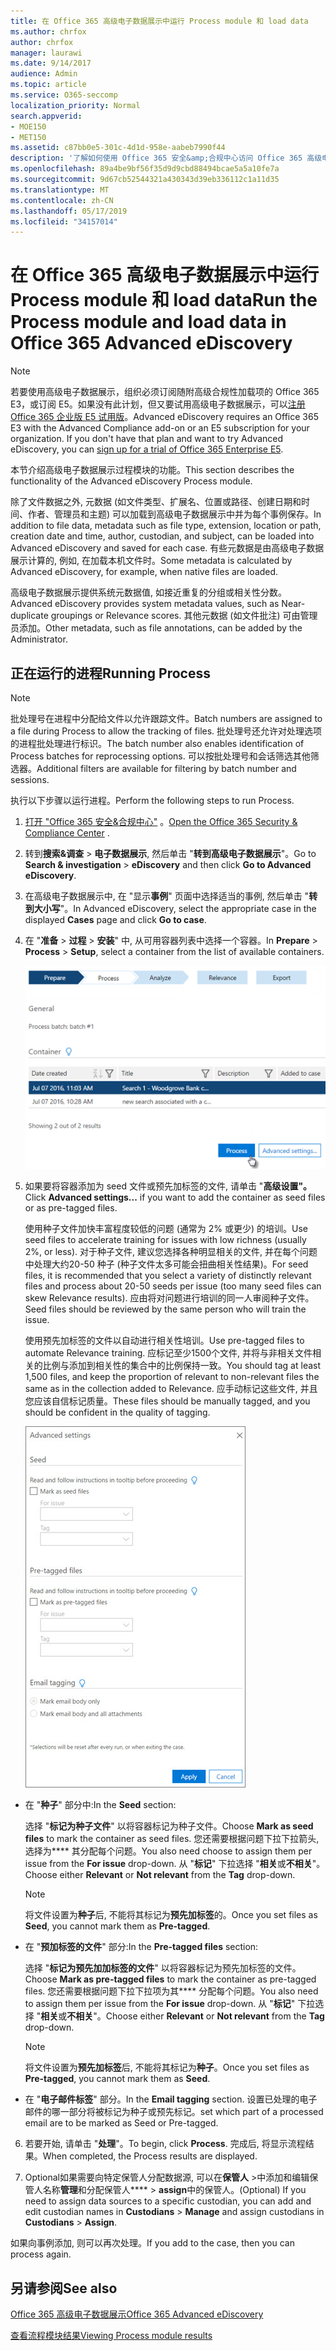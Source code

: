 ```yaml
---
title: 在 Office 365 高级电子数据展示中运行 Process module 和 load data
ms.author: chrfox
author: chrfox
manager: laurawi
ms.date: 9/14/2017
audience: Admin
ms.topic: article
ms.service: O365-seccomp
localization_priority: Normal
search.appverid:
- MOE150
- MET150
ms.assetid: c87bb0e5-301c-4d1d-958e-aabeb7990f44
description: '了解如何使用 Office 365 安全&amp;合规中心访问 Office 365 高级电子数据展示, 并运行 Process module for a case。  '
ms.openlocfilehash: 89a4be9bf56f35d9d9cbd88494bcae5a5a10fe7a
ms.sourcegitcommit: 9d67cb52544321a430343d39eb336112c1a11d35
ms.translationtype: MT
ms.contentlocale: zh-CN
ms.lasthandoff: 05/17/2019
ms.locfileid: "34157014"
---
```

# <a name="run-the-process-module-and-load-data-in-office-365-advanced-ediscovery"></a><span data-ttu-id="860cc-103">在 Office 365 高级电子数据展示中运行 Process module 和 load data</span><span class="sxs-lookup"><span data-stu-id="860cc-103">Run the Process module and load data in Office 365 Advanced eDiscovery</span></span>

> [!NOTE]
> <span data-ttu-id="860cc-p101">若要使用高级电子数据展示，组织必须订阅随附高级合规性加载项的 Office 365 E3，或订阅 E5。如果没有此计划，但又要试用高级电子数据展示，可以[注册 Office 365 企业版 E5 试用版](https://go.microsoft.com/fwlink/p/?LinkID=698279)。</span><span class="sxs-lookup"><span data-stu-id="860cc-p101">Advanced eDiscovery requires an Office 365 E3 with the Advanced Compliance add-on or an E5 subscription for your organization. If you don't have that plan and want to try Advanced eDiscovery, you can [sign up for a trial of Office 365 Enterprise E5](https://go.microsoft.com/fwlink/p/?LinkID=698279).</span></span> 
  
<span data-ttu-id="860cc-106">本节介绍高级电子数据展示过程模块的功能。</span><span class="sxs-lookup"><span data-stu-id="860cc-106">This section describes the functionality of the Advanced eDiscovery Process module.</span></span> 
  
<span data-ttu-id="860cc-107">除了文件数据之外, 元数据 (如文件类型、扩展名、位置或路径、创建日期和时间、作者、管理员和主题) 可以加载到高级电子数据展示中并为每个事例保存。</span><span class="sxs-lookup"><span data-stu-id="860cc-107">In addition to file data, metadata such as file type, extension, location or path, creation date and time, author, custodian, and subject, can be loaded into Advanced eDiscovery and saved for each case.</span></span> <span data-ttu-id="860cc-108">有些元数据是由高级电子数据展示计算的, 例如, 在加载本机文件时。</span><span class="sxs-lookup"><span data-stu-id="860cc-108">Some metadata is calculated by Advanced eDiscovery, for example, when native files are loaded.</span></span> 
  
<span data-ttu-id="860cc-109">高级电子数据展示提供系统元数据值, 如接近重复的分组或相关性分数。</span><span class="sxs-lookup"><span data-stu-id="860cc-109">Advanced eDiscovery provides system metadata values, such as Near-duplicate groupings or Relevance scores.</span></span> <span data-ttu-id="860cc-110">其他元数据 (如文件批注) 可由管理员添加。</span><span class="sxs-lookup"><span data-stu-id="860cc-110">Other metadata, such as file annotations, can be added by the Administrator.</span></span> 
  
## <a name="running-process"></a><span data-ttu-id="860cc-111">正在运行的进程</span><span class="sxs-lookup"><span data-stu-id="860cc-111">Running Process</span></span>

> [!NOTE]
> <span data-ttu-id="860cc-112">批处理号在进程中分配给文件以允许跟踪文件。</span><span class="sxs-lookup"><span data-stu-id="860cc-112">Batch numbers are assigned to a file during Process to allow the tracking of files.</span></span> <span data-ttu-id="860cc-113">批处理号还允许对处理选项的进程批处理进行标识。</span><span class="sxs-lookup"><span data-stu-id="860cc-113">The batch number also enables identification of Process batches for reprocessing options.</span></span> <span data-ttu-id="860cc-114">可以按批处理号和会话筛选其他筛选器。</span><span class="sxs-lookup"><span data-stu-id="860cc-114">Additional filters are available for filtering by batch number and sessions.</span></span> 
  
<span data-ttu-id="860cc-115">执行以下步骤以运行进程。</span><span class="sxs-lookup"><span data-stu-id="860cc-115">Perform the following steps to run Process.</span></span>
  
1. <span data-ttu-id="860cc-116">[打开 "Office 365 安全&amp;合规中心"](go-to-the-securitycompliance-center.md) 。</span><span class="sxs-lookup"><span data-stu-id="860cc-116">[Open the Office 365 Security &amp; Compliance Center](go-to-the-securitycompliance-center.md) .</span></span> 
    
2. <span data-ttu-id="860cc-117">转到**搜索&amp;调查** \> **电子数据展示**, 然后单击 "**转到高级电子数据展示**"。</span><span class="sxs-lookup"><span data-stu-id="860cc-117">Go to **Search &amp; investigation** \> **eDiscovery** and then click **Go to Advanced eDiscovery**.</span></span>
    
3. <span data-ttu-id="860cc-118">在高级电子数据展示中, 在 "显示**事例**" 页面中选择适当的事例, 然后单击 "**转到大小写**"。</span><span class="sxs-lookup"><span data-stu-id="860cc-118">In Advanced eDiscovery, select the appropriate case in the displayed **Cases** page and click **Go to case**.</span></span>
    
4. <span data-ttu-id="860cc-119">在 "**准备** \> **过程** \> **安装**" 中, 从可用容器列表中选择一个容器。</span><span class="sxs-lookup"><span data-stu-id="860cc-119">In **Prepare** \> **Process** \> **Setup**, select a container from the list of available containers.</span></span>
    
    ![单击 "处理" 以将搜索结果添加到案例](media/50bdc55c-d378-4881-b302-31ef785fa359.png)
  
5. <span data-ttu-id="860cc-121">如果要将容器添加为 seed 文件或预先加标签的文件, 请单击 "**高级设置"。**</span><span class="sxs-lookup"><span data-stu-id="860cc-121">Click **Advanced settings...** if you want to add the container as seed files or as pre-tagged files.</span></span> 
    
    <span data-ttu-id="860cc-122">使用种子文件加快丰富程度较低的问题 (通常为 2% 或更少) 的培训。</span><span class="sxs-lookup"><span data-stu-id="860cc-122">Use seed files to accelerate training for issues with low richness (usually 2%, or less).</span></span> <span data-ttu-id="860cc-123">对于种子文件, 建议您选择各种明显相关的文件, 并在每个问题中处理大约20-50 种子 (种子文件太多可能会扭曲相关性结果)。</span><span class="sxs-lookup"><span data-stu-id="860cc-123">For seed files, it is recommended that you select a variety of distinctly relevant files and process about 20-50 seeds per issue (too many seed files can skew Relevance results).</span></span> <span data-ttu-id="860cc-124">应由将对问题进行培训的同一人审阅种子文件。</span><span class="sxs-lookup"><span data-stu-id="860cc-124">Seed files should be reviewed by the same person who will train the issue.</span></span>
    
    <span data-ttu-id="860cc-125">使用预先加标签的文件以自动进行相关性培训。</span><span class="sxs-lookup"><span data-stu-id="860cc-125">Use pre-tagged files to automate Relevance training.</span></span> <span data-ttu-id="860cc-126">应标记至少1500个文件, 并将与非相关文件相关的比例与添加到相关性的集合中的比例保持一致。</span><span class="sxs-lookup"><span data-stu-id="860cc-126">You should tag at least 1,500 files, and keep the proportion of relevant to non-relevant files the same as in the collection added to Relevance.</span></span> <span data-ttu-id="860cc-127">应手动标记这些文件, 并且您应该自信标记质量。</span><span class="sxs-lookup"><span data-stu-id="860cc-127">These files should be manually tagged, and you should be confident in the quality of tagging.</span></span>
    
    ![用于处理批处理文件的 "高级设置" 页的屏幕截图](media/3c25cb78-4484-41e5-bd34-3753c7ab6cf2.jpg)
  
  - <span data-ttu-id="860cc-129">在 "**种子**" 部分中:</span><span class="sxs-lookup"><span data-stu-id="860cc-129">In the **Seed** section:</span></span> 
    
    <span data-ttu-id="860cc-130">选择 "**标记为种子文件**" 以将容器标记为种子文件。</span><span class="sxs-lookup"><span data-stu-id="860cc-130">Choose **Mark as seed files** to mark the container as seed files.</span></span> <span data-ttu-id="860cc-131">您还需要根据问题下拉下拉箭头, 选择为\*\*\*\* 其分配每个问题。</span><span class="sxs-lookup"><span data-stu-id="860cc-131">You also need choose to assign them per issue from the **For issue** drop-down.</span></span> <span data-ttu-id="860cc-132">从 "**标记**" 下拉选择 "**相关**或**不相关**"。</span><span class="sxs-lookup"><span data-stu-id="860cc-132">Choose either **Relevant** or **Not relevant** from the **Tag** drop-down.</span></span> 
    
    > [!NOTE]
    > <span data-ttu-id="860cc-133">将文件设置为**种子**后, 不能将其标记为**预先加标签**的。</span><span class="sxs-lookup"><span data-stu-id="860cc-133">Once you set files as **Seed**, you cannot mark them as **Pre-tagged**.</span></span> 
  
  - <span data-ttu-id="860cc-134">在 "**预加标签的文件**" 部分:</span><span class="sxs-lookup"><span data-stu-id="860cc-134">In the **Pre-tagged files** section:</span></span> 
    
    <span data-ttu-id="860cc-135">选择 "**标记为预先加加标签的文件**" 以将容器标记为预先加标签的文件。</span><span class="sxs-lookup"><span data-stu-id="860cc-135">Choose **Mark as pre-tagged files** to mark the container as pre-tagged files.</span></span> <span data-ttu-id="860cc-136">您还需要根据问题下拉下拉项为其\*\*\*\* 分配每个问题。</span><span class="sxs-lookup"><span data-stu-id="860cc-136">You also need to assign them per issue from the **For issue** drop-down.</span></span> <span data-ttu-id="860cc-137">从 "**标记**" 下拉选择 "**相关**或**不相关**"。</span><span class="sxs-lookup"><span data-stu-id="860cc-137">Choose either **Relevant** or **Not relevant** from the **Tag** drop-down.</span></span> 
    
    > [!NOTE]
    > <span data-ttu-id="860cc-138">将文件设置为**预先加标签**后, 不能将其标记为**种子**。</span><span class="sxs-lookup"><span data-stu-id="860cc-138">Once you set files as **Pre-tagged**, you cannot mark them as **Seed**.</span></span> 
  
  - <span data-ttu-id="860cc-139">在 "**电子邮件标签**" 部分。</span><span class="sxs-lookup"><span data-stu-id="860cc-139">In the **Email tagging** section.</span></span> <span data-ttu-id="860cc-140">设置已处理的电子邮件的哪一部分将被标记为种子或预先标记。</span><span class="sxs-lookup"><span data-stu-id="860cc-140">set which part of a processed email are to be marked as Seed or Pre-tagged.</span></span> 
    
6. <span data-ttu-id="860cc-141">若要开始, 请单击 "**处理**"。</span><span class="sxs-lookup"><span data-stu-id="860cc-141">To begin, click **Process**.</span></span> <span data-ttu-id="860cc-142">完成后, 将显示流程结果。</span><span class="sxs-lookup"><span data-stu-id="860cc-142">When completed, the Process results are displayed.</span></span>
    
7. <span data-ttu-id="860cc-143">Optional如果需要向特定保管人分配数据源, 可以在**保管人** \>中添加和编辑保管人名称**管理**和分配保管人\*\*\*\* \> **assign**中的保管人。</span><span class="sxs-lookup"><span data-stu-id="860cc-143">(Optional) If you need to assign data sources to a specific custodian, you can add and edit custodian names in **Custodians** \> **Manage** and assign custodians in **Custodians** \> **Assign**.</span></span> 
    
<span data-ttu-id="860cc-144">如果向事例添加, 则可以再次处理。</span><span class="sxs-lookup"><span data-stu-id="860cc-144">If you add to the case, then you can process again.</span></span>
  
## <a name="see-also"></a><span data-ttu-id="860cc-145">另请参阅</span><span class="sxs-lookup"><span data-stu-id="860cc-145">See also</span></span>

[<span data-ttu-id="860cc-146">Office 365 高级电子数据展示</span><span class="sxs-lookup"><span data-stu-id="860cc-146">Office 365 Advanced eDiscovery</span></span>](office-365-advanced-ediscovery.md)
  
[<span data-ttu-id="860cc-147">查看流程模块结果</span><span class="sxs-lookup"><span data-stu-id="860cc-147">Viewing Process module results</span></span>](view-process-module-results-in-advanced-ediscovery.md)

